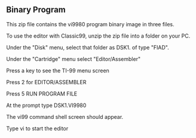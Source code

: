 ## Binary Program

This zip file contains the vi9980 program binary image in three files. 

To use the editor with Classic99, unzip the zip file into a folder on your PC.  

Under the "Disk" menu, select that folder as DSK1. of type "FIAD".

Under the "Cartridge" menu select "Editor/Assembler"

Press a key to see the TI-99 menu screen

Press 2 for EDITOR/ASSEMBLER

Press 5   RUN PROGRAM FILE 

At the prompt type DSK1.VI9980 

The vi99 command shell screen should appear.

Type vi to start the editor

